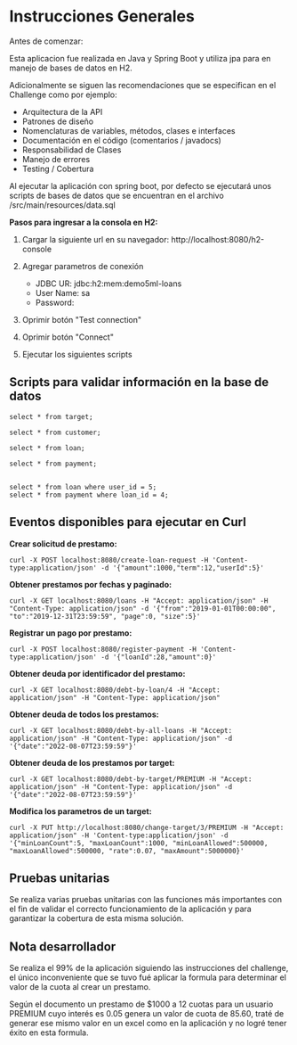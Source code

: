 # Instrucciones Generales

Antes de comenzar:

Esta aplicacion fue realizada en Java y Spring Boot y utiliza jpa para en manejo de bases de datos en H2.

Adicionalmente se siguen las recomendaciones que se especifican en el Challenge como por ejemplo:
- Arquitectura de la API
- Patrones de diseño
- Nomenclaturas de variables, métodos, clases e interfaces
- Documentación en el código (comentarios / javadocs)
- Responsabilidad de Clases
- Manejo de errores
- Testing / Cobertura


Al ejecutar la aplicación con spring boot, por defecto se ejecutará unos scripts de bases de datos que se encuentran en el archivo /src/main/resources/data.sql

**Pasos para ingresar a la consola en H2:**

1. Cargar la siguiente url en su navegador: http://localhost:8080/h2-console
2. Agregar parametros de conexión

	
	- JDBC UR: jdbc:h2:mem:demo5ml-loans
	- User Name: sa
	- Password:
	
3. Oprimir botón "Test connection"
4. Oprimir botón "Connect"
5. Ejecutar los siguientes scripts


## Scripts para validar información en la base de datos

```
select * from target;

select * from customer;

select * from loan;

select * from payment;


select * from loan where user_id = 5;
select * from payment where loan_id = 4;

```

## Eventos disponibles para ejecutar en Curl

**Crear solicitud de prestamo:**

```
curl -X POST localhost:8080/create-loan-request -H 'Content-type:application/json' -d '{"amount":1000,"term":12,"userId":5}'
```
**Obtener prestamos por fechas y paginado:**

```
curl -X GET localhost:8080/loans -H "Accept: application/json" -H "Content-Type: application/json" -d '{"from":"2019-01-01T00:00:00", "to":"2019-12-31T23:59:59", "page":0, "size":5}'
```
**Registrar un pago por prestamo:**

```
curl -X POST localhost:8080/register-payment -H 'Content-type:application/json' -d '{"loanId":28,"amount":0}'
```

**Obtener deuda por identificador del prestamo:**

```
curl -X GET localhost:8080/debt-by-loan/4 -H "Accept: application/json" -H "Content-Type: application/json"
```

**Obtener deuda de todos los prestamos:**

```
curl -X GET localhost:8080/debt-by-all-loans -H "Accept: application/json" -H "Content-Type: application/json" -d '{"date":"2022-08-07T23:59:59"}'
```

**Obtener deuda de los prestamos por target:**

```
curl -X GET localhost:8080/debt-by-target/PREMIUM -H "Accept: application/json" -H "Content-Type: application/json" -d '{"date":"2022-08-07T23:59:59"}'
```


**Modifica los parametros de un target:**

```
curl -X PUT http://localhost:8080/change-target/3/PREMIUM -H "Accept: application/json" -H 'Content-type:application/json' -d '{"minLoanCount":5, "maxLoanCount":1000, "minLoanAllowed":500000, "maxLoanAllowed":500000, "rate":0.07, "maxAmount":5000000}'
```


## Pruebas unitarias

Se realiza varias pruebas unitarias con las funciones más importantes con el fin de validar el correcto funcionamiento de la aplicación y para garantizar la cobertura de esta misma solución.


## Nota desarrollador

Se realiza el 99% de la aplicación siguiendo las instrucciones del challenge, el único inconveniente que se tuvo fué aplicar la formula para determinar el valor de la cuota al crear un prestamo.

Según el documento un prestamo de $1000 a 12 cuotas para un usuario PREMIUM cuyo interés es 0.05 genera un valor de cuota de 85.60, traté de generar ese mismo valor en un excel como en la aplicación y no logré tener éxito en esta formula.
